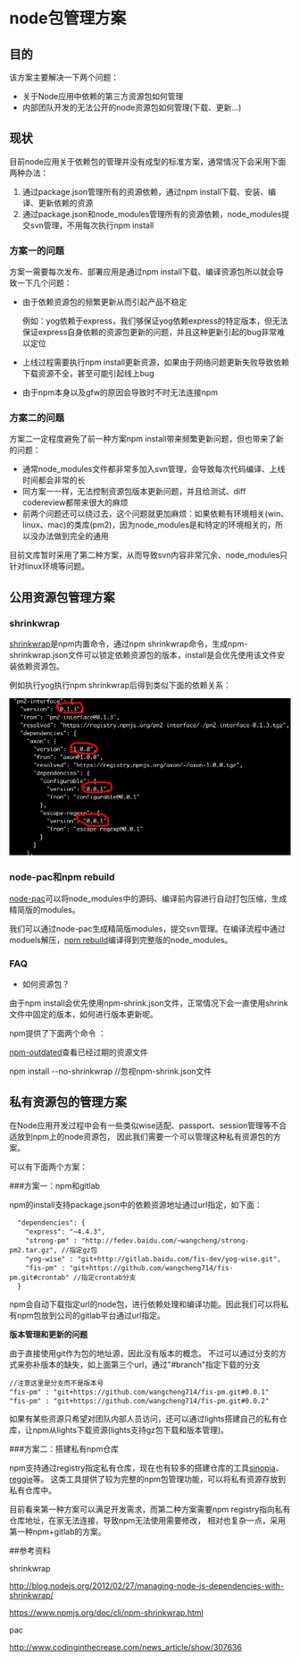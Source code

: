 
# node包管理方案

## 目的

该方案主要解决一下两个问题：

* 关于Node应用中依赖的第三方资源包如何管理
* 内部团队开发的无法公开的node资源包如何管理(下载、更新...)

## 现状

目前node应用关于依赖包的管理并没有成型的标准方案，通常情况下会采用下面两种办法：

1. 通过package.json管理所有的资源依赖，通过npm install下载、安装、编译、更新依赖的资源
1. 通过package.json和node_modules管理所有的资源依赖，node_modules提交svn管理，不用每次执行npm install

### 方案一的问题

方案一需要每次发布、部署应用是通过npm install下载、编译资源包所以就会导致一下几个问题：

* 由于依赖资源包的频繁更新从而引起产品不稳定

    例如：yog依赖于express，我们够保证yog依赖express的特定版本，但无法保证express自身依赖的资源包更新的问题，并且这种更新引起的bug非常难以定位

* 上线过程需要执行npm install更新资源，如果由于网络问题更新失败导致依赖下载资源不全，甚至可能引起线上bug

* 由于npm本身以及gfw的原因会导致时不时无法连接npm

### 方案二的问题

方案二一定程度避免了前一种方案npm install带来频繁更新问题，但也带来了新的问题：

* 通常node_modules文件都非常多加入svn管理，会导致每次代码编译、上线时间都会非常的长
* 同方案一一样，无法控制资源包版本更新问题，并且给测试、diff codereview都带来很大的麻烦
* 前两个问题还可以绕过去，这个问题就更加麻烦：如果依赖有环境相关(win、linux、mac)的类库(pm2)，因为node_modules是和特定的环境相关的，所以没办法做到完全的通用

目前文库暂时采用了第二种方案，从而导致svn内容非常冗余、node_modules只针对linux环境等问题。

## 公用资源包管理方案

### shrinkwrap

[shrinkwrap](https://www.npmjs.org/doc/cli/npm-shrinkwrap.html)是npm内置命令，通过npm shrinkwrap命令，生成npm-shrinkwrap.json文件可以锁定依赖资源包的版本，install是会优先使用该文件安装依赖资源包。

例如执行yog执行npm shrinkwrap后得到类似下面的依赖关系：

![shrinkwrap](./npm-shrinkwrap.png)

### node-pac和npm rebuild

[node-pac](https://github.com/mikefrey/node-pac)可以将node_modules中的源码、编译前内容进行自动打包压缩，生成精简版的modules。

我们可以通过node-pac生成精简版modules，提交svn管理。在编译流程中通过moduels解压，[npm rebuild](https://www.npmjs.org/doc/cli/npm-rebuild.html)编译得到完整版的node_modules。

### FAQ

* 如何资源包？

由于npm install会优先使用npm-shrink.json文件，正常情况下会一直使用shrink文件中固定的版本，如何进行版本更新呢。

npm提供了下面两个命令 ：

[npm-outdated](https://www.npmjs.org/doc/cli/npm-outdated.html)查看已经过期的资源文件

npm install --no-shrinkwrap //忽视npm-shrink.json文件

## 私有资源包的管理方案

在Node应用开发过程中会有一些类似wise适配、passport、session管理等不合适放到npm上的node资源包，
因此我们需要一个可以管理这种私有资源包的方案。

可以有下面两个方案：

###方案一：npm和gitlab

npm的install支持package.json中的依赖资源地址通过url指定，如下面：

      "dependencies": {
        "express": "~4.4.3",
        "strong-pm" : "http://fedev.baidu.com/~wangcheng/strong-pm2.tar.gz", //指定gz包
        "yog-wise" : "git+http://gitlab.baidu.com/fis-dev/yog-wise.git",
        "fis-pm" : "git+https://github.com/wangcheng714/fis-pm.git#crontab" //指定crontab分支
      }

npm会自动下载指定url的node包，进行依赖处理和编译功能。因此我们可以将私有npm包放到公司的gitlab平台通过url指定。

**版本管理和更新的问题**

由于直接使用git作为包的地址源，因此没有版本的概念。
不过可以通过分支的方式来弥补版本的缺失，如上面第三个url，通过"#branch"指定下载的分支

    //注意这里是分支而不是版本号
    "fis-pm" : "git+https://github.com/wangcheng714/fis-pm.git#0.0.1"
    "fis-pm" : "git+https://github.com/wangcheng714/fis-pm.git#0.0.2"

如果有某些资源只希望对团队内部人员访问，还可以通过lights搭建自己的私有仓库，让npm从lights下载资源(lights支持gz包下载和版本管理)。

###方案二：搭建私有npm仓库

npm支持通过registry指定私有仓库，现在也有较多的搭建仓库的工具[sinopia](https://github.com/rlidwka/sinopia)、[reggie](https://github.com/mbrevoort/node-reggie)等。
这类工具提供了较为完整的npm包管理功能，可以将私有资源存放到私有仓库中。


目前看来第一种方案可以满足开发需求，而第二种方案需要npm registry指向私有仓库地址，在家无法连接，导致npm无法使用需要修改，
相对也复杂一点，采用第一种npm+gitlab的方案。

##参考资料

shrinkwrap

http://blog.nodejs.org/2012/02/27/managing-node-js-dependencies-with-shrinkwrap/

https://www.npmjs.org/doc/cli/npm-shrinkwrap.html

pac

http://www.codinginthecrease.com/news_article/show/307636